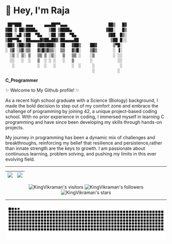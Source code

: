 # 👋 Hey, I'm Raja

     ██▀███  ▄▄▄     ▄▄▄██▀▀▄▄▄                  ██▒   █▓
    ▓██ ▒ ██▒████▄     ▒██ ▒████▄               ▓██░   █▒
    ▓██ ░▄█ ▒██  ▀█▄   ░██ ▒██  ▀█▄              ▓██  █▒░
    ▒██▀▀█▄ ░██▄▄▄▄█▓██▄██▓░██▄▄▄▄██              ▒██ █░░
    ░██▓ ▒██▒▓█   ▓██▓███▒  ▓█   ▓██▒    ██▓       ▒▀█░  
    ░ ▒▓ ░▒▓░▒▒   ▓▒█▒▓▒▒░  ▒▒   ▓▒█░    ▒▓▒       ░ ▐░  
      ░▒ ░ ▒░ ▒   ▒▒ ▒ ░▒░   ▒   ▒▒ ░    ░▒        ░ ░░  
      ░░   ░  ░   ▒  ░ ░ ░   ░   ▒       ░           ░░  
       ░          ░  ░   ░       ░  ░     ░           ░  
                                          ░          ░   
                                                                                                                                    
**C_Programmer**


✨ Welcome to My Github profile! ✨                                        

                                              
As a recent high school graduate with a Science (Biology) background, I made the bold decision to step out of my comfort zone and embrace the challenge of programming by joining 42, a unique project-based coding school. With no prior experience in coding, I immersed myself in learning C programming and have since been developing my skills through hands-on projects.

My journey in programming has been a dynamic mix of challenges and breakthroughs, reinforcing my belief that resilience and persistence,rather than innate strength are the keys to growth. I am passionate about continuous learning, problem solving, and pushing my limits in this ever evolving field.

<hr>
<table>
	<thead>
		<tr>
			<th align="center">
				<a href="https://github.com/KingVikraman?tab=repositories">
					<img src="https://github-readme-stats.vercel.app/api?username=KingVikraman&theme=tokyonight&show_icons=true&hide_border=true&count_private=true" style="max-width: 100%;">
				</a>
			</th>
			<th align="center">
				<a href="https://github.com/KingVikraman?tab=repositories">
					<img src="https://github-readme-stats.vercel.app/api/top-langs/?username=KingVikraman&theme=tokyonight&show_icons=true&hide_border=true&layout=compact" width="400">
				</a>
			</th>
		</tr>
	</thead>
</table>
<p align="center" dir="auto">
	<img alt="KingVikraman's visitors" src="https://komarev.com/ghpvc/?username=KingVikraman&amp;color=blue&amp;style=flat&amp;label=visitors" data-canonical-src="https://komarev.com/ghpvc/?username=KingVikraman&amp;color=blue&amp;style=flat&amp;label=visitors" style="max-width: 100%;">
	<img alt="KingVikraman's followers" src="https://img.shields.io/github/followers/KingVikraman?color=blue" data-canonical-src="https://img.shields.io/github/followers/KingVikraman?color=blue" style="max-width: 100%;">
	<img alt="KingVikraman's stars" src="https://img.shields.io/github/stars/KingVikraman?color=blue" data-canonical-src="https://img.shields.io/github/stars/KingVikraman?color=blue" style="max-width: 100%;">
</p>
<hr>

<img src="https://raw.githubusercontent.com/KingVikraman/KingVikraman/output/snake.svg" alt="Snake animation" />

<!--
**KingVikraman/KingVikraman** is a ✨ _special_ ✨ repository because its `README.md` (this file) appears on your GitHub profile.

Here are some ideas to get you started:

- 🔭 I’m currently working on ...
- 🌱 I’m currently learning ...
- 👯 I’m looking to collaborate on ...
- 🤔 I’m looking for help with ...
- 💬 Ask me about ...
- 📫 How to reach me: ...
- 😄 Pronouns: ...
- ⚡ Fun fact: ...
-->

